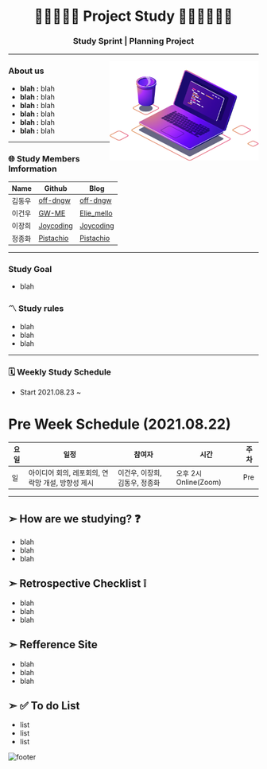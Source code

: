 <h1 align="center"> 👦🏻🧑🏻‍💻 Project Study 🧑🏽‍💻🧑🏻‍🦱</h1>

<h3 align="center">Study Sprint | Planning Project</h3>

---------------------------------------------------------------------------------------------------------------------------------------------------------------------------------

<img align="right" height="200" width="300" src="readmeImage.png">

### About us 
-  **blah :** blah 
-  **blah :** blah
-  **blah :** blah
-  **blah :** blah
-  **blah :** blah
-  **blah :** blah


---------------------------------------------------------------------------------------------------------------------------------------------------------------------------------

### 🌐 Study Members Imformation

| Name | Github | Blog | 
|---|---|---|
| 김동우 | [off-dngw](https://github.com/off-dngw) | [off-dngw](https://velog.io/@off-dngw)  |
| 이건우 | [GW-ME](https://github.com/Geonwoo-Lee) | [Elie_mello](https://velog.io/@lee_geon_woo4336)   |
| 이장희 | [Joycoding](https://github.com/leejanghe) | [Joycoding](https://joy-codeing-lee.tistory.com/) |
| 정종화 | [Pistachio](https://github.com/pistachio02) | [Pistachio](https://velog.io/@pistachio02) |


---------------------------------------------------------------------------------------------------------------------------------------------------------------------------------

### Study Goal
- blah

### 〽️ Study rules
- blah
- blah
- blah

---------------------------------------------------------------------------------------------------------------------------------------------------------------------------------

 ### 🗓 Weekly Study Schedule
 - Start 2021.08.23 ~
 
 # Pre Week Schedule (2021.08.22)
| 요일 | 일정 | 참여자 | 시간 |  주차  |
|---|---|---|---|---|
| 일 | 아이디어 회의, 레포회의, 연락망 개설, 방향성 제시 | 이건우, 이장희, 김동우, 정종화 | 오후 2시 Online(Zoom) | Pre |
 
 
---------------------------------------------------------------------------------------------------------------------------------------------------------------------------------


## ➣ How are we studying? ❓
- blah
- blah
- blah

## ➣ Retrospective Checklist ❕
- blah
- blah
- blah

## **➣ Refference Site** 
- blah
- blah
- blah

## **➣ ✅ To do List**
- list
- list
- list



![footer](https://capsule-render.vercel.app/api?type=transparent&color=B897FF&height=300&section=footer&text=we%20can%20make%20it!%20&animation=fadeIn&fontSize=50&fontColor=BCBBFA)




